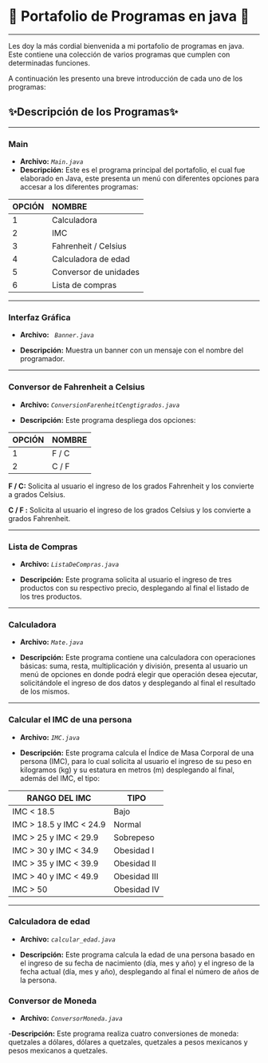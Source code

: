 # 💫 Portafolio de Programas en java 💫
------------

Les doy la más cordial bienvenida a mi portafolio de programas en java. Este contiene una colección de varios programas que cumplen con determinadas funciones.

A continuación les presento una breve introducción de cada uno de los programas:


## ✨Descripción de los Programas✨
------------

### Main
- **Archivo:** *`Main.java`*
- **Descripción:** Este es el programa principal del portafolio, el cual fue elaborado en Java, este presenta un menú con diferentes opciones para accesar a los diferentes programas:

| OPCIÓN  | NOMBRE  |
| :------------ | :------------ |
| 1  | Calculadora  |
| 2  | IMC  |
|  3 | Fahrenheit / Celsius  |
| 4  |  Calculadora de edad |
| 5  |  Conversor de unidades |
| 6  |  Lista de compras |





------------



### Interfaz Gráfica
- **Archivo:** *` Banner.java`*

- **Descripción:** Muestra un banner con un mensaje con el nombre del programador.

------------



### Conversor de Fahrenheit a Celsius
- **Archivo:** *`ConversionFarenheitCengtigrados.java`*

- **Descripción:** Este programa despliega dos opciones:

| OPCIÓN  | NOMBRE  |
| :------------ | :------------ |
|  1 | F / C  |
|  2 | C / F  |


**F / C:** Solicita al usuario el ingreso de los grados Fahrenheit y los convierte a grados Celsius.

**C / F :** Solicita al usuario el ingreso de los grados Celsius y los convierte a grados Fahrenheit.

------------



### Lista de Compras
- **Archivo:** *`ListaDeCompras.java`*

- **Descripción:** Este programa solicita al usuario el ingreso de tres productos con su respectivo precio, desplegando al final el listado de los tres productos.

------------



### Calculadora
- **Archivo:** *`Mate.java`*

- **Descripción:** Este programa contiene una calculadora con operaciones básicas: suma, resta, multiplicación y división, presenta al usuario un menú de opciones en donde podrá elegir que operación desea ejecutar, solicitándole el ingreso de dos datos y desplegando al final el resultado de los mismos.

------------



### Calcular el IMC de una persona
- **Archivo:** *`IMC.java`*

- **Descripción:** Este programa calcula el Índice de Masa Corporal de una persona (IMC), para lo cual solicita al usuario el ingreso de su peso en kilogramos (kg) y su estatura en metros (m) desplegando al final, además del IMC, el tipo:

| RANGO DEL IMC| TIPO  |
| ------------ | ------------ |
| IMC < 18.5  | Bajo  |
| IMC > 18.5 y IMC < 24.9  | Normal  |
| IMC > 25 y IMC < 29.9  | Sobrepeso  |
| IMC > 30 y IMC < 34.9  | Obesidad  I  |
| IMC > 35 y IMC < 39.9  | Obesidad II  |
| IMC > 40 y IMC < 49.9  | Obesidad III  |
| IMC > 50  | Obesidad IV  |


------------



### Calculadora de edad
- **Archivo:** *`calcular_edad.java`*

- **Descripción:** Este programa calcula la edad de una persona basado en el ingreso de su fecha de nacimiento (día, mes y año) y el ingreso de la fecha actual (día, mes y año), desplegando al final el número de años de la persona.

### Conversor de Moneda
- **Archivo:** *`ConversorMoneda.java`*

-**Descripción:** Este programa realiza cuatro conversiones de moneda: quetzales a dólares, dólares a quetzales, quetzales a pesos mexicanos y pesos mexicanos a quetzales.

